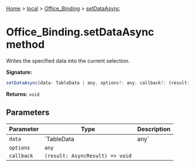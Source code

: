 [Home](./index) &gt; [local](local.md) &gt; [Office\_Binding](local.office_binding.md) &gt; [setDataAsync](local.office_binding.setdataasync.md)

# Office\_Binding.setDataAsync method

Writes the specified data into the current selection.

**Signature:**
```javascript
setDataAsync(data: TableData | any, options?: any, callback?: (result: AsyncResult) => void): void;
```
**Returns:** `void`

## Parameters

|  Parameter | Type | Description |
|  --- | --- | --- |
|  `data` | `TableData | any` |  |
|  `options` | `any` |  |
|  `callback` | `(result: AsyncResult) => void` |  |

